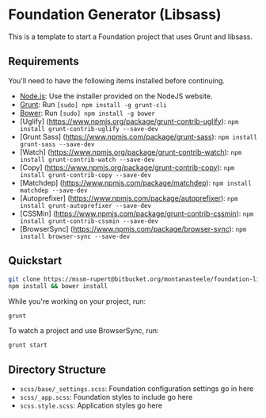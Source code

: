 # Foundation Generator (Libsass)

This is a template to start a Foundation project that uses Grunt and libsass.

## Requirements

You'll need to have the following items installed before continuing.

  * [Node.js](http://nodejs.org): Use the installer provided on the NodeJS website.
  * [Grunt](http://gruntjs.com/): Run `[sudo] npm install -g grunt-cli`
  * [Bower](http://bower.io): Run `[sudo] npm install -g bower`
  * [Uglify] (<https://www.npmjs.org/package/grunt-contrib-uglify>): `npm install grunt-contrib-uglify --save-dev` 
  * [Grunt Sass] (<https://www.npmjs.com/package/grunt-sass>): `npm install grunt-sass --save-dev`
  * [Watch] (<https://www.npmjs.org/package/grunt-contrib-watch>): `npm install grunt-contrib-watch --save-dev`
  * [Copy] (<https://www.npmjs.org/package/grunt-contrib-copy>): `npm install grunt-contrib-copy --save-dev`
  * [Matchdep] (<https://www.npmjs.com/package/matchdep>): `npm install matchdep --save-dev`
  * [Autoprefixer] (<https://www.npmjs.com/package/autoprefixer>): `npm install grunt-autoprefixer --save-dev`
  * [CSSMin] (<https://www.npmjs.com/package/grunt-contrib-cssmin>): `npm install grunt-contrib-cssmin --save-dev`
  * [BrowserSync] (<https://www.npmjs.com/package/browser-sync>): `npm install browser-sync --save-dev`

## Quickstart

```bash
git clone https://mssm-rupert@bitbucket.org/montanasteele/foundation-libsass-generator.git
npm install && bower install
```

While you're working on your project, run:

`grunt`

To watch a project and use BrowserSync, run:

`grunt start`

## Directory Structure

  * `scss/base/_settings.scss`: Foundation configuration settings go in here
  * `scss/_app.scss`: Foundation styles to include go here
  * `scss.style.scss`: Application styles go here
